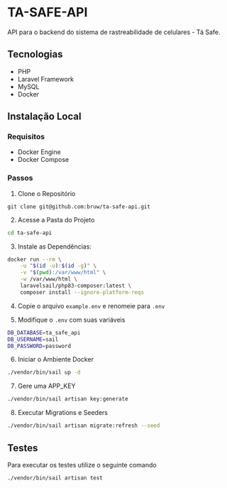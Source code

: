 # TA-SAFE-API
API para o backend do sistema de rastreabilidade de celulares - Tá Safe.

## Tecnologias

+ PHP 
+ Laravel Framework 
+ MySQL 
+ Docker

## Instalação Local

### Requisitos
- Docker Engine
- Docker Compose

### Passos

1. Clone o Repositório
~~~git
git clone git@github.com:bruw/ta-safe-api.git
~~~

2. Acesse a Pasta do Projeto
~~~bash
cd ta-safe-api
~~~

3. Instale as Dependências:

~~~bash
docker run --rm \
    -u "$(id -u):$(id -g)" \
    -v "$(pwd):/var/www/html" \
    -w /var/www/html \
    laravelsail/php83-composer:latest \
    composer install --ignore-platform-reqs
~~~

4. Copie o arquivo `example.env` e renomeie para `.env`

5. Modifique o `.env` com suas variáveis
~~~bash
DB_DATABASE=ta_safe_api
DB_USERNAME=sail
DB_PASSWORD=password
~~~

6. Iniciar o Ambiente Docker
~~~bash
./vendor/bin/sail up -d
~~~

7. Gere uma APP_KEY
~~~bash
./vendor/bin/sail artisan key:generate
~~~

8. Executar Migrations e Seeders
~~~bash
./vendor/bin/sail artisan migrate:refresh --seed
~~~

## Testes
Para executar os testes utilize o seguinte comando
~~~bash
./vendor/bin/sail artisan test
~~~


